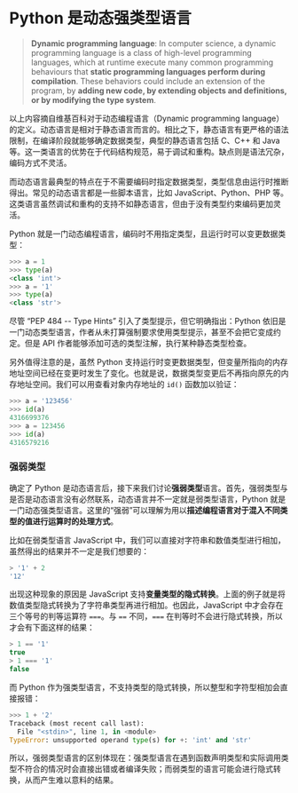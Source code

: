 # Python 是动态强类型语言

> **Dynamic programming language**: In computer science, a dynamic programming language is a class of high-level programming languages, which at runtime execute many common programming behaviours that **static programming languages perform during compilation**. These behaviors could include an extension of the program, by **adding new code, by extending objects and definitions, or by modifying the type system**.

以上内容摘自维基百科对于动态编程语言（Dynamic programming language）的定义。动态语言是相对于静态语言而言的。相比之下，静态语言有更严格的语法限制，在编译阶段就能够确定数据类型，典型的静态语言包括 C、C++ 和 Java 等。这一类语言的优势在于代码结构规范，易于调试和重构。缺点则是语法冗杂，编码方式不灵活。

而动态语言最典型的特点在于不需要编码时指定数据类型，类型信息由运行时推断得出。常见的动态语言都是一些脚本语言，比如 JavaScript、Python、PHP 等。这类语言虽然调试和重构的支持不如静态语言，但由于没有类型约束编码更加灵活。

Python 就是一门动态编程语言，编码时不用指定类型，且运行时可以变更数据类型：

```python
>>> a = 1
>>> type(a)
<class 'int'>
>>> a = '1'
>>> type(a)
<class 'str'>
```

尽管 “PEP 484 -- Type Hints” 引入了类型提示，但它明确指出：Python 依旧是一门动态类型语言，作者从未打算强制要求使用类型提示，甚至不会把它变成约定。但是 API 作者能够添加可选的类型注解，执行某种静态类型检查。

另外值得注意的是，虽然 Python 支持运行时变更数据类型，但变量所指向的内存地址空间已经在变更时发生了变化。也就是说，数据类型变更后不再指向原先的内存地址空间。我们可以用查看对象内存地址的 `id()` 函数加以验证：

```python
>>> a = '123456'
>>> id(a)
4316699376
>>> a = 123456
>>> id(a)
4316579216
```

### 强弱类型

确定了 Python 是动态语言后，接下来我们讨论**强弱类型**语言。首先，强弱类型与是否是动态语言没有必然联系，动态语言并不一定就是弱类型语言，Python 就是一门动态强类型语言。这里的“强弱”可以理解为用以**描述编程语言对于混入不同类型的值进行运算时的处理方式**。

比如在弱类型语言 JavaScript 中，我们可以直接对字符串和数值类型进行相加，虽然得出的结果并不一定是我们想要的：

```javascript
> '1' + 2
'12'
```

出现这种现象的原因是 JavaScript 支持**变量类型的隐式转换**。上面的例子就是将数值类型隐式转换为了字符串类型再进行相加。也因此，JavaScript 中才会存在三个等号的判等运算符 `===`。与 `==` 不同，`===` 在判等时不会进行隐式转换，所以才会有下面这样的结果：

```javascript
> 1 == '1'
true
> 1 === '1'
false
```

而 Python 作为强类型语言，不支持类型的隐式转换，所以整型和字符型相加会直接报错：

```python
>>> 1 + '2'
Traceback (most recent call last):
  File "<stdin>", line 1, in <module>
TypeError: unsupported operand type(s) for +: 'int' and 'str'
```

所以，强弱类型语言的区别体现在：强类型语言在遇到函数声明类型和实际调用类型不符合的情况时会直接出错或者编译失败；而弱类型的语言可能会进行隐式转换，从而产生难以意料的结果。
